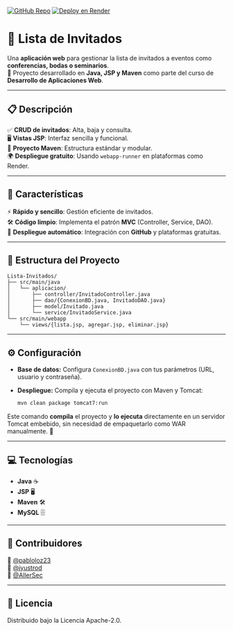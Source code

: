 [![GitHub Repo](https://img.shields.io/badge/GitHub-Repository-blue?logo=github)](https://github.com/jyustrod/Lista-Invitados.git)
[![Deploy en Render](https://img.shields.io/badge/Render-Deploy-blue?logo=render)](https://lista-invitados-ixx9.onrender.com)
# 🎉 Lista de Invitados

Una **aplicación web** para gestionar la lista de invitados a eventos como **conferencias, bodas o seminarios**.  
📌 Proyecto desarrollado en **Java, JSP y Maven** como parte del curso de **Desarrollo de Aplicaciones Web**.

---

## 📋 Descripción

✅ **CRUD de invitados**: Alta, baja y consulta.  
🖥️ **Vistas JSP**: Interfaz sencilla y funcional.  
🚀 **Proyecto Maven**: Estructura estándar y modular.  
🌍 **Despliegue gratuito**: Usando `webapp-runner` en plataformas como Render.

---

## 🚀 Características

⚡ **Rápido y sencillo**: Gestión eficiente de invitados.  
🛠️ **Código limpio**: Implementa el patrón **MVC** (Controller, Service, DAO).  
🔄 **Despliegue automático**: Integración con **GitHub** y plataformas gratuitas.

---
## 📁 Estructura del Proyecto
```
Lista-Invitados/
├── src/main/java
│   └── aplicacion/
│       ├── controller/InvitadoController.java
│       ├── dao/{ConexionBD.java, InvitadoDAO.java}
│       ├── model/Invitado.java
│       └── service/InvitadoService.java
└── src/main/webapp
    └── views/{lista.jsp, agregar.jsp, eliminar.jsp}
```

---
## ⚙️ Configuración

- **Base de datos:** Configura `ConexionBD.java` con tus parámetros (URL, usuario y contraseña).
- **Despliegue:** Compila y ejecuta el proyecto con Maven y Tomcat:

  ```bash
  mvn clean package tomcat7:run

Este comando **compila** el proyecto y **lo ejecuta** directamente en un servidor Tomcat embebido, sin necesidad de empaquetarlo como WAR manualmente. 🚀

---
## 💻 Tecnologías

- **Java** ☕
- **JSP** 🖥️
- **Maven** 🛠️
- **MySQL** 🗄️

---

## 🤝 Contribuidores

👤 [@pabloloz23](https://github.com/pabloloz23)  
👤 [@jyustrod](https://github.com/jyustrod)  
👤 [@AllerSec](https://github.com/AllerSec)

---
## 📄 Licencia
Distribuido bajo la Licencia Apache-2.0.

